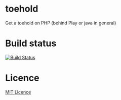 toehold
=======

Get a toehold on PHP (behind Play or java in general)

# Build status

[![Build Status](https://buildhive.cloudbees.com/job/leanovate/job/toehold/badge/icon)](https://buildhive.cloudbees.com/job/leanovate/job/toehold/)

# Licence

[MIT Licence](http://opensource.org/licenses/MIT)
